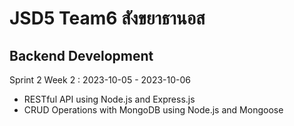 # JSD5 Team6 สังขยาธานอส 

## Backend Development
Sprint 2 Week 2 : 2023-10-05 - 2023-10-06
- RESTful API using Node.js and Express.js
- CRUD Operations with MongoDB using Node.js and Mongoose

